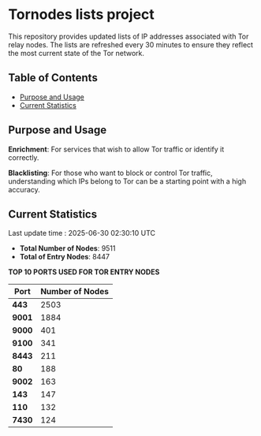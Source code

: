 # Tornodes lists project

This repository provides updated lists of IP addresses associated with Tor relay nodes. The lists are refreshed every 30 minutes to ensure they reflect the most current state of the Tor network.

## Table of Contents

- [Purpose and Usage](#purpose-and-usage)
- [Current Statistics](#current-statistics)


## Purpose and Usage

**Enrichment**: For services that wish to allow Tor traffic or identify it correctly.

**Blacklisting**: For those who want to block or control Tor traffic, understanding which IPs belong to Tor can be a starting point with a high accuracy.

## Current Statistics

Last update time : 2025-06-30 02:30:10 UTC

- **Total Number of Nodes**: 9511
- **Total of Entry Nodes**: 8447

**TOP 10 PORTS USED FOR TOR ENTRY NODES**

| **Port** | **Number of Nodes** |
|------|-----------------|
| **443**   | 2503  |
| **9001**   | 1884  |
| **9000**   | 401  |
| **9100**   | 341  |
| **8443**   | 211  |
| **80**   | 188  |
| **9002**   | 163  |
| **143**   | 147  |
| **110**   | 132  |
| **7430**   | 124  |


